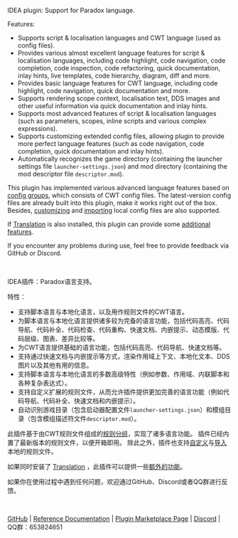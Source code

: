 <p>IDEA plugin: Support for Paradox language.</p>
<p>Features:</p>
<ul>
<li>Supports script & localisation languages and CWT language (used as config files).</li>
<li>Provides various almost excellent language features for script &amp; localisation languages, including code highlight, code navigation, code completion, code inspection, code refactoring, quick documentation, inlay hints, live templates, code hierarchy, diagram, diff and more.</li>
<li>Provides basic language features for CWT language, including code highlight, code navigation, quick documentation and more.</li>
<li>Supports rendering scope context, localisation text, DDS images and other useful information via quick documentation and inlay hints.</li>
<li>Supports most advanced features of script &amp; localisation languages (such as parameters, scopes, inline scripts and various complex expressions).</li>
<li>Supports customizing extended config files, allowing plugin to provide more perfect language features (such as code navigation, code completion, quick documentation and inlay hints).</li>
<li>Automatically recognizes the game directory (containing the launcher settings file <code>launcher-settings.json</code>) and mod directory (containing the mod descriptor file <code>descriptor.mod</code>).</li>
</ul>
<p>This plugin has implemented various advanced language features based on <a href="https://windea.icu/Paradox-Language-Support/#/en/config.md#config-group">config groups</a>, which consists of CWT config files.
The latest-version config files are already built into this plugin, make it works right out of the box.
Besides, <a href="https://windea.icu/Paradox-Language-Support/#/en/config.md#writing-cwt-config-files">customizing</a> and <a href="https://windea.icu/Paradox-Language-Support/#/en/config.md#importing-cwt-config-files">importing</a> local config files are also supported.</p>
<p>If <a href="https://github.com/YiiGuxing/TranslationPlugin">Translation</a> is also installed, this plugin can provide some <a href="https://windea.icu/Paradox-Language-Support/#/zh/plugin-integration.md">additional features</a>.</p>
<p>If you encounter any problems during use, feel free to provide feedback via GitHub or Discord.</p>

<br/>

<p>IDEA插件：Paradox语言支持。</p>
<p>特性：</p>
<ul>
<li>支持脚本语言与本地化语言，以及用作规则文件的CWT语言。</li>
<li>为脚本语言与本地化语言提供诸多较为完备的语言功能，包括代码高亮、代码导航、代码补全、代码检查、代码重构、快速文档、内嵌提示、动态模版、代码层级、图表、差异比较等。</li>
<li>为CWT语言提供基础的语言功能，包括代码高亮、代码导航、快速文档等。</li>
<li>支持通过快速文档与内嵌提示等方式，渲染作用域上下文、本地化文本、DDS图片以及其他有用的信息。</li>
<li>支持脚本语言与本地化语言的多数高级特性（例如参数、作用域、内联脚本和各种复杂表达式）。</li>
<li>支持自定义扩展的规则文件，从而允许插件提供更加完善的语言功能（例如代码导航、代码补全、快速文档和内嵌提示）。</li>
<li>自动识别游戏目录（包含启动器配置文件<code>launcher-settings.json</code>）和模组目录（包含模组描述符文件<code>descriptor.mod</code>）。</li>
</ul>
<p>此插件基于由CWT规则文件组成的<a href="https://windea.icu/Paradox-Language-Support/#/zh/config.md#config-group">规则分组</a>，实现了诸多语言功能。
插件已经内置了最新版本的规则文件，以便开箱即用。
除此之外，插件也支持<a href="https://windea.icu/Paradox-Language-Support/#/zh/config.md#writing-cwt-config-files">自定义</a>与<a href="https://windea.icu/Paradox-Language-Support/#/zh/config.md#importing-cwt-config-files">导入</a>本地的规则文件。</p>
<p>如果同时安装了 <a href="https://github.com/YiiGuxing/TranslationPlugin">Translation</a> ，此插件可以提供一些<a href="https://windea.icu/Paradox-Language-Support/#/zh/plugin-integration.md">额外的功能</a>。</p>
<p>如果你在使用过程中遇到任何问题，欢迎通过GitHub、Discord或者QQ群进行反馈。</p>

<br/>

<p>
  <a href="https://github.com/DragonKnightOfBreeze/Paradox-Language-Support">GitHub</a> |
  <a href="https://windea.icu/Paradox-Language-Support">Reference Documentation</a> |
  <a href="https://plugins.jetbrains.com/plugin/16825-paradox-language-support">Plugin Marketplace Page</a> |
  <a href="https://discord.gg/pbPYSK4n">Discord</a> |
  QQ群：653824651
</p>